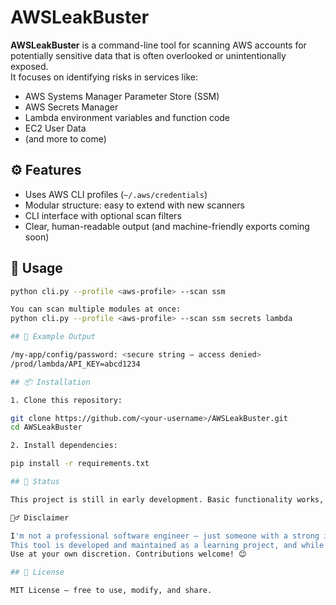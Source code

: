 # AWSLeakBuster

**AWSLeakBuster** is a command-line tool for scanning AWS accounts for potentially sensitive data that is often overlooked or unintentionally exposed.  
It focuses on identifying risks in services like:

- AWS Systems Manager Parameter Store (SSM)
- AWS Secrets Manager
- Lambda environment variables and function code
- EC2 User Data
- (and more to come)

## ⚙️ Features

- Uses AWS CLI profiles (`~/.aws/credentials`)
- Modular structure: easy to extend with new scanners
- CLI interface with optional scan filters
- Clear, human-readable output (and machine-friendly exports coming soon)

## 🚀 Usage

```bash
python cli.py --profile <aws-profile> --scan ssm

You can scan multiple modules at once:
python cli.py --profile <aws-profile> --scan ssm secrets lambda

## 📁 Example Output

/my-app/config/password: <secure string – access denied>
/prod/lambda/API_KEY=abcd1234

## 📦 Installation

1. Clone this repository:

git clone https://github.com/<your-username>/AWSLeakBuster.git
cd AWSLeakBuster

2. Install dependencies:

pip install -r requirements.txt

## 🧪 Status

This project is still in early development. Basic functionality works, and new modules are being added step-by-step.

🙋‍♂️ Disclaimer

I'm not a professional software engineer – just someone with a strong interest in AWS security and automation.
This tool is developed and maintained as a learning project, and while I'm doing my best to keep it clean and useful, I may not be able to provide in-depth support for all edge cases or environments.
Use at your own discretion. Contributions welcome! 😊

## 📄 License

MIT License – free to use, modify, and share.

